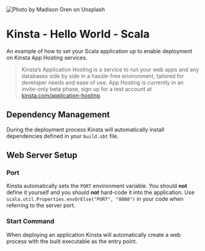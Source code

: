 ![Photo by Madison Oren on Unsplash](https://user-images.githubusercontent.com/2342458/202707015-13fe70e3-539e-418f-9b82-e38cca652cb4.png)

# Kinsta - Hello World - Scala
An example of how to set your Scala application up to enable deployment on Kinsta App Hosting services.

> Kinsta’s Application Hosting is a service to run your web apps and any databases side by side in a hassle-free environment, tailored for developer needs and ease of use. App Hosting is currently in an invite-only beta phase, sign up for a test account at [kinsta.com/application-hosting](https://kinsta.com/application-hosting/).

## Dependency Management
During the deployment process Kinsta will automatically install dependencies defined in your `build.sbt` file.

## Web Server Setup

### Port
Kinsta automatically sets the `PORT` environment variable. You should **not** define it yourself and you should 
**not** hard-code it into the application. Use `scala.util.Properties.envOrElse("PORT", "8080")` in your code when referring to the server port. 

### Start Command
When deploying an application Kinsta will automatically create a web process with the built executable as the entry point.
